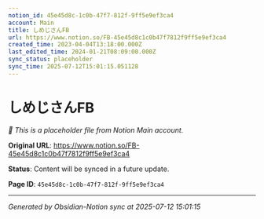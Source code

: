 ```yaml
---
notion_id: 45e45d8c-1c0b-47f7-812f-9ff5e9ef3ca4
account: Main
title: しめじさんFB
url: https://www.notion.so/FB-45e45d8c1c0b47f7812f9ff5e9ef3ca4
created_time: 2023-04-04T13:18:00.000Z
last_edited_time: 2024-01-21T08:09:00.000Z
sync_status: placeholder
sync_time: 2025-07-12T15:01:15.051128
---
```


# しめじさんFB

*🔄 This is a placeholder file from Notion Main account.*

**Original URL**: https://www.notion.so/FB-45e45d8c1c0b47f7812f9ff5e9ef3ca4

**Status**: Content will be synced in a future update.

**Page ID**: `45e45d8c-1c0b-47f7-812f-9ff5e9ef3ca4`

---

*Generated by Obsidian-Notion sync at 2025-07-12 15:01:15*
